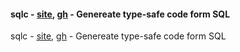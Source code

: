 
#### sqlc - [site](https://sqlc.dev/), [gh](https://github.com/sqlc-dev/sqlc) - Genereate type-safe code form SQL

sqlc - [site](https://sqlc.dev/), [gh](https://github.com/sqlc-dev/sqlc) - Genereate type-safe code form SQL
